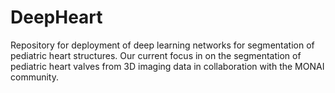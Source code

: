 # DeepHeart
Repository for deployment of deep learning networks for segmentation of pediatric heart structures.  Our current focus in on the segmentation of pediatric heart valves from 3D imaging data in collaboration with the MONAI community.
